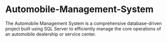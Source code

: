 # Automobile-Management-System
The Automobile Management System is a comprehensive database-driven project built using SQL Server to efficiently manage the core operations of an automobile dealership or service center.
